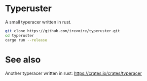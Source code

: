 # Typeruster
A small typeracer written in rust.


```bash
git clone https://github.com/irevoire/typeruster.git
cd typeruster
cargo run --release
```

# See also
Another typeracer written in rust: https://crates.io/crates/typeracer
